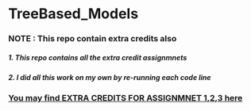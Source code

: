 # TreeBased_Models



### NOTE : This repo contain extra credits also

#####     1. This repo contains all the extra credit assignmnets
#####     2. I did all this work on my own by re-running each code line

### [You may find EXTRA CREDITS FOR ASSIGNMNET 1,2,3 here](https://github.com/srilalithaveerubhotla/Advanced_DeepLearning_ExtraCredits)
